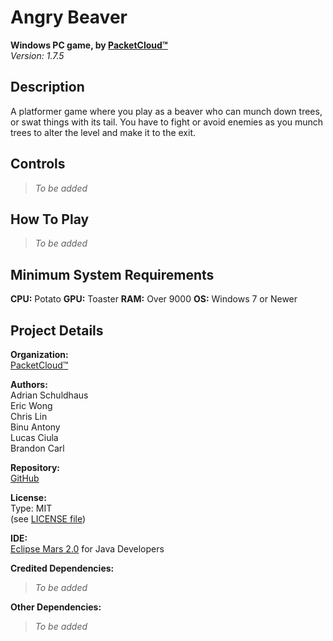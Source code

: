 # Angry Beaver
**Windows PC game, by [PacketCloud™](https://packetcloud.com)**  
*Version: 1.7.5*  
## Description
A platformer game where you play as a beaver who can munch down trees, or swat things with its tail. You have to fight or avoid enemies as you munch trees to alter the level and make it to the exit.

## Controls
>*To be added*

## How To Play
>*To be added*

## Minimum System Requirements
**CPU:** Potato
**GPU:** Toaster
**RAM:** Over 9000
**OS:** Windows 7 or Newer

## Project Details
**Organization:**  
[PacketCloud™](https://packetcloud.com)

**Authors:**   
Adrian Schuldhaus   
Eric Wong   
Chris Lin   
Binu Antony   
Lucas Ciula   
Brandon Carl   

**Repository:**   
[GitHub](https://github.com/packetcloud/angry-beaver)   

**License:**   
Type: MIT   
(see [LICENSE file](https://github.com/PacketCloud/Angry-Beaver/blob/master/LICENSE))   

**IDE:**   
[Eclipse Mars 2.0](http://www.eclipse.org/downloads/packages/eclipse-ide-java-developers/mars2) for Java Developers   

**Credited Dependencies:**   
>*To be added*   

**Other Dependencies:**   
>*To be added*   
